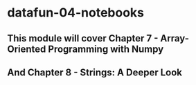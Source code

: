 # datafun-04-notebooks

## This module will cover Chapter 7 - Array-Oriented Programming with Numpy

## And Chapter 8 - Strings: A Deeper Look 
